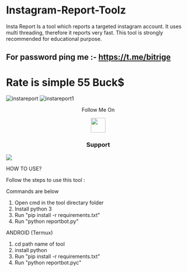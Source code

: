 # Instagram-Report-Toolz

Insta Report Is a tool which reports a targeted instagram account. 
It uses multi threading, therefore it reports very fast. 
This tool is strongly recommended for educational purpose.


## For password ping me :- https://t.me/bitrige

# Rate is simple 55 Buck$
![instareport](https://github.com/user-attachments/assets/b47ebcaf-2a4d-431a-bd1a-772c1f122339)
![instareport1](https://github.com/user-attachments/assets/acadeb2e-cbff-4d59-939b-222e2ff02cd5)

<p align="center">
  Follow Me On
</p>
<p align="center">
  <a href="https://www.youtube.com/watch?v=s-z1Yhs8usQ">
    <img src="https://www.iconsdb.com/icons/preview/red/youtube-4-xxl.png" width="40" height="40">
  </a>
</p>

<h3 align="center">Support</h3><a href="https://t.me/"><img src="https://img.shields.io/badge/Contact%20Owner-red.svg?logo=Telegram"></a>


HOW TO USE?

Follow the steps to use this tool : 

Commands are below

1. Open cmd in the tool directary folder
2. Install python 3
3. Run "pip install -r requirements.txt"
4. Run "python reportbot.py"

ANDROID (Termux)

1. cd path name of tool
2. install python
3. Run "pip install -r requirements.txt" 
4. Run "python reportbot.pyc"
